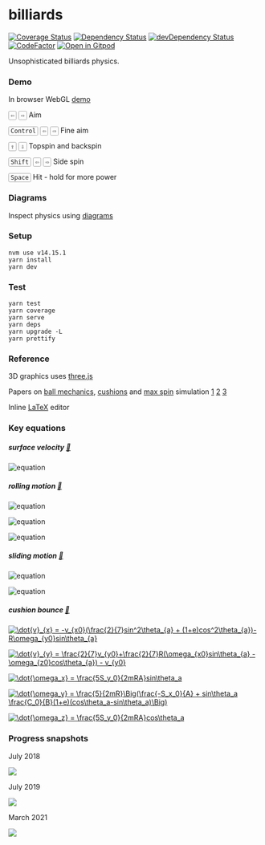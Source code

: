 # billiards
[![Coverage Status](https://coveralls.io/repos/github/tailuge/billiards/badge.svg?branch=master)](https://coveralls.io/github/tailuge/billiards?branch=master) [![Dependency Status](https://david-dm.org/tailuge/billiards.svg)](https://david-dm.org/tailuge/billiards) [![devDependency Status](https://david-dm.org/tailuge/billiards/dev-status.svg)](https://david-dm.org/tailuge/billiards#info=devDependencies) [![CodeFactor](https://www.codefactor.io/repository/github/tailuge/billiards/badge)](https://www.codefactor.io/repository/github/tailuge/billiards) [![Open in Gitpod](https://img.shields.io/badge/Gitpod-Open%20in%20Gitpod-%230092CF.svg)](https://gitpod.io/#https://github.com/tailuge/billiards)


Unsophisticated billiards physics.

### Demo

In browser WebGL [demo](http://tailuge.github.io/billiards/dist)

<kbd style="border: 1px solid #aaa; border-radius: 0.2em; padding: 0.1em 0.3em; font-size: 0.85em;">⇦</kbd>
<kbd style="border: 1px solid #aaa; border-radius: 0.2em; padding: 0.1em 0.3em; font-size: 0.85em;">⇨</kbd> Aim

<kbd style="border: 1px solid #aaa; border-radius: 0.2em; padding: 0.1em 0.3em; font-size: 0.85em;">Control</kbd>
<kbd style="border: 1px solid #aaa; border-radius: 0.2em; padding: 0.1em 0.3em; font-size: 0.85em;">⇦</kbd>
<kbd style="border: 1px solid #aaa; border-radius: 0.2em; padding: 0.1em 0.3em; font-size: 0.85em;">⇨</kbd> Fine aim

<kbd style="border: 1px solid #aaa; border-radius: 0.2em; padding: 0.1em 0.3em; font-size: 0.85em;">⇧</kbd>
<kbd style="border: 1px solid #aaa; border-radius: 0.2em; padding: 0.1em 0.3em; font-size: 0.85em;">⇩</kbd> Topspin and backspin

<kbd style="border: 1px solid #aaa; border-radius: 0.2em; padding: 0.1em 0.3em; font-size: 0.85em;">Shift</kbd>
<kbd style="border: 1px solid #aaa; border-radius: 0.2em; padding: 0.1em 0.3em; font-size: 0.85em;">⇦</kbd>
<kbd style="border: 1px solid #aaa; border-radius: 0.2em; padding: 0.1em 0.3em; font-size: 0.85em;">⇨</kbd> Side spin

<kbd style="border: 1px solid #aaa; border-radius: 0.2em; padding: 0.1em 0.3em; font-size: 0.85em;">Space</kbd> Hit - hold for more power

### Diagrams

Inspect physics using [diagrams](http://tailuge.github.io/billiards/dist/diagrams.html)

### Setup

```
nvm use v14.15.1
yarn install
yarn dev
```
### Test

```
yarn test
yarn coverage
yarn serve
yarn deps
yarn upgrade -L
yarn prettify
```


### Reference

3D graphics uses [three.js](https://threejs.org/docs/index.html#api/math/Vector3)

Papers on [ball mechanics](https://billiards.colostate.edu/physics_articles/Han_paper.pdf), [cushions](https://billiards.colostate.edu/physics_articles/Mathavan_IMechE_2010.pdf)
and [max spin](https://billiards.colostate.edu/technical_proofs/new/TP_B-17.pdf) simulation [1](https://savoirs.usherbrooke.ca/bitstream/handle/11143/6598/MR91690.pdf?sequence=1) [2](http://citeseerx.ist.psu.edu/viewdoc/download?doi=10.1.1.89.4627&rep=rep1&type=pdf)
 [3](https://www.researchgate.net/publication/228634093_Bounce_of_a_spinning_ball_near_normal_incidence)

Inline <a href="https://www.codecogs.com/eqnedit.php?latex=\dot{a}" target="_blank">LaTeX</a> editor

### Key equations

##### surface velocity [:page_with_curl:](https://github.com/tailuge/billiards/blob/master/src/model/physics/physics.ts#L11-L16)


![equation](http://latex.codecogs.com/png.latex?\vec{v{_{a}}}%20=%20\vec{v}+%20(\vec{up}%20\times%20\vec{\omega}))


##### rolling motion [:page_with_curl:](https://github.com/tailuge/billiards/blob/master/src/model/physics/physics.ts#L35-L40)


![equation](http://latex.codecogs.com/png.latex?\dot{v}%20=%20-\mu%20g%20\frac{\vec{v}}{\left%20|%20\vec{v}%20\right%20|})

![equation](http://latex.codecogs.com/png.latex?\dot{w}%20=%20-\frac{5}{2}\frac{\mu%20g}{R}%20\frac{\vec{v}}{\left%20|%20\vec{v}%20\right%20|})

![equation](http://latex.codecogs.com/png.latex?\dot{\omega}_{z}%20=%20-\frac{5}{2}\frac{M_{z}}{mR^2}sgn(\omega_{z}))



##### sliding motion [:page_with_curl:](https://github.com/tailuge/billiards/blob/master/src/model/physics/physics.ts#L18-L23)


![equation](http://latex.codecogs.com/png.latex?\dot{v}%20=%20-\frac{5}{7}\frac{M_{xy}}{mR}\frac{\vec{up}\times\vec{\omega}}{\left%20|%20\vec{w}%20\right%20|})

![equation](http://latex.codecogs.com/png.latex?\dot{w}%20=%20-\frac{5}{7}\frac{M_{xy}}{mR^2}\frac{\vec{\omega}}{\left%20|%20\vec{w}%20\right%20|})


##### cushion bounce [:page_with_curl:](https://github.com/tailuge/billiards/blob/master/src/model/physics/physics.ts#L41-L105)


<a href="https://www.codecogs.com/eqnedit.php?latex=\dot{v}_{x}&space;=&space;-v_{x0}(\frac{2}{7}sin^2\theta_{a}&space;&plus;&space;(1&plus;e)cos^2\theta_{a})-R\omega_{y0}sin\theta_{a}" target="_blank"><img src="https://latex.codecogs.com/gif.latex?\dot{v}_{x}&space;=&space;-v_{x0}(\frac{2}{7}sin^2\theta_{a}&space;&plus;&space;(1&plus;e)cos^2\theta_{a})-R\omega_{y0}sin\theta_{a}" title="\dot{v}_{x} = -v_{x0}(\frac{2}{7}sin^2\theta_{a} + (1+e)cos^2\theta_{a})-R\omega_{y0}sin\theta_{a}" /></a>

<a href="https://www.codecogs.com/eqnedit.php?latex=\dot{v}_{y}&space;=&space;\frac{2}{7}v_{y0}&plus;\frac{2}{7}R(\omega_{x0}sin\theta_{a}&space;-&space;\omega_{z0}cos\theta_{a})&space;-&space;v_{y0}" target="_blank"><img src="https://latex.codecogs.com/gif.latex?\dot{v}_{y}&space;=&space;\frac{2}{7}v_{y0}&plus;\frac{2}{7}R(\omega_{x0}sin\theta_{a}&space;-&space;\omega_{z0}cos\theta_{a})&space;-&space;v_{y0}" title="\dot{v}_{y} = \frac{2}{7}v_{y0}+\frac{2}{7}R(\omega_{x0}sin\theta_{a} - \omega_{z0}cos\theta_{a}) - v_{y0}" /></a>

<a href="https://www.codecogs.com/eqnedit.php?latex=\dot{\omega_x}&space;=&space;\frac{5S_y_0}{2mRA}sin\theta_a" target="_blank"><img src="https://latex.codecogs.com/gif.latex?\dot{\omega_x}&space;=&space;\frac{5S_y_0}{2mRA}sin\theta_a" title="\dot{\omega_x} = \frac{5S_y_0}{2mRA}sin\theta_a" /></a>

<a href="https://www.codecogs.com/eqnedit.php?latex=\dot{\omega_y}&space;=&space;\frac{5}{2mR}\Big(\frac{-S_x_0}{A}&space;&plus;&space;sin\theta_a&space;\frac{C_0}{B}(1&plus;e)(cos\theta_a-sin\theta_a)\Big)" target="_blank"><img src="https://latex.codecogs.com/gif.latex?\dot{\omega_y}&space;=&space;\frac{5}{2mR}\Big(\frac{-S_x_0}{A}&space;&plus;&space;sin\theta_a&space;\frac{C_0}{B}(1&plus;e)(cos\theta_a-sin\theta_a)\Big)" title="\dot{\omega_y} = \frac{5}{2mR}\Big(\frac{-S_x_0}{A} + sin\theta_a \frac{C_0}{B}(1+e)(cos\theta_a-sin\theta_a)\Big)" /></a>

<a href="https://www.codecogs.com/eqnedit.php?latex=\dot{\omega_z}&space;=&space;\frac{5S_y_0}{2mRA}cos\theta_a" target="_blank"><img src="https://latex.codecogs.com/gif.latex?\dot{\omega_z}&space;=&space;\frac{5S_y_0}{2mRA}cos\theta_a" title="\dot{\omega_z} = \frac{5S_y_0}{2mRA}cos\theta_a" /></a>


### Progress snapshots

July 2018

<img src="https://raw.githubusercontent.com/tailuge/billiards/master/dist/t1.png">

July 2019

<img src="https://raw.githubusercontent.com/tailuge/billiards/master/dist/t2.png">

March 2021

<img src="https://raw.githubusercontent.com/tailuge/billiards/master/dist/t3.png">